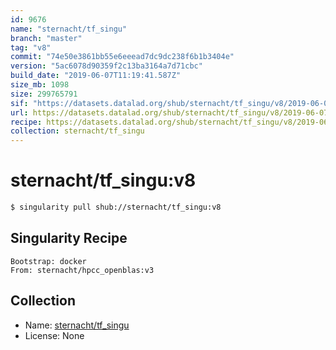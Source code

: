 ```yaml
---
id: 9676
name: "sternacht/tf_singu"
branch: "master"
tag: "v8"
commit: "74e50e3861bb55e6eeead7dc9dc238f6b1b3404e"
version: "5ac6078d90359f2c13ba3164a7d71cbc"
build_date: "2019-06-07T11:19:41.587Z"
size_mb: 1098
size: 299765791
sif: "https://datasets.datalad.org/shub/sternacht/tf_singu/v8/2019-06-07-74e50e38-5ac6078d/5ac6078d90359f2c13ba3164a7d71cbc.simg"
url: https://datasets.datalad.org/shub/sternacht/tf_singu/v8/2019-06-07-74e50e38-5ac6078d/
recipe: https://datasets.datalad.org/shub/sternacht/tf_singu/v8/2019-06-07-74e50e38-5ac6078d/Singularity
collection: sternacht/tf_singu
---
```


# sternacht/tf_singu:v8

```bash
$ singularity pull shub://sternacht/tf_singu:v8
```

## Singularity Recipe

```singularity
Bootstrap: docker
From: sternacht/hpcc_openblas:v3
```

## Collection

 - Name: [sternacht/tf_singu](https://github.com/sternacht/tf_singu)
 - License: None

